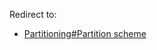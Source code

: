 Redirect to:

*   [Partitioning#Partition scheme](/index.php?title=Partitioning&redirect=no#Partition_scheme "Partitioning")
